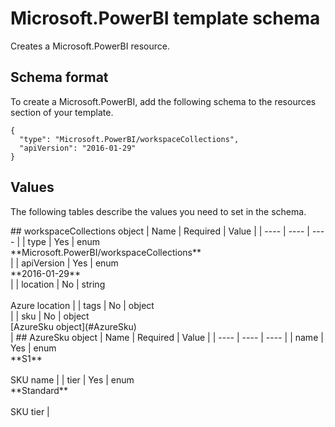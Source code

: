 # Microsoft.PowerBI template schema

Creates a Microsoft.PowerBI resource.

## Schema format

To create a Microsoft.PowerBI, add the following schema to the resources section of your template.

```
{
  "type": "Microsoft.PowerBI/workspaceCollections",
  "apiVersion": "2016-01-29"
}
```
## Values

The following tables describe the values you need to set in the schema.

<a id="workspaceCollections" />
## workspaceCollections object
|  Name | Required | Value |
|  ---- | ---- | ---- |
|  type | Yes | enum<br />**Microsoft.PowerBI/workspaceCollections**<br /> |
|  apiVersion | Yes | enum<br />**2016-01-29**<br /> |
|  location | No | string<br /><br />Azure location |
|  tags | No | object<br /> |
|  sku | No | object<br />[AzureSku object](#AzureSku)<br /> |


<a id="AzureSku" />
## AzureSku object
|  Name | Required | Value |
|  ---- | ---- | ---- |
|  name | Yes | enum<br />**S1**<br /><br />SKU name |
|  tier | Yes | enum<br />**Standard**<br /><br />SKU tier |

